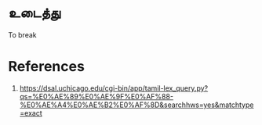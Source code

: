 # உடைத்து
To break


# References
1. https://dsal.uchicago.edu/cgi-bin/app/tamil-lex_query.py?qs=%E0%AE%89%E0%AE%9F%E0%AF%88-%E0%AE%A4%E0%AE%B2%E0%AF%8D&searchhws=yes&matchtype=exact
